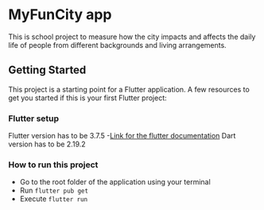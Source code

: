 # MyFunCity app

This is school project to measure how the city impacts and affects the daily life of people from
different backgrounds and living arrangements.

## Getting Started

This project is a starting point for a Flutter application.
A few resources to get you started if this is your first Flutter project:

### Flutter setup

Flutter version has to be 3.7.5
-[Link for the flutter documentation](https://docs.flutter.dev/development/tools/sdk/releases)
Dart version has to be 2.19.2

### How to run this project

* Go to the root folder of the application using your terminal
* Run `flutter pub get`
* Execute `flutter run`







